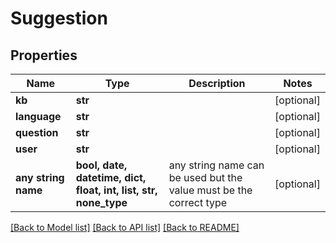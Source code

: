 # Suggestion


## Properties
Name | Type | Description | Notes
------------ | ------------- | ------------- | -------------
**kb** | **str** |  | [optional] 
**language** | **str** |  | [optional] 
**question** | **str** |  | [optional] 
**user** | **str** |  | [optional] 
**any string name** | **bool, date, datetime, dict, float, int, list, str, none_type** | any string name can be used but the value must be the correct type | [optional]

[[Back to Model list]](../README.md#documentation-for-models) [[Back to API list]](../README.md#documentation-for-api-endpoints) [[Back to README]](../README.md)


